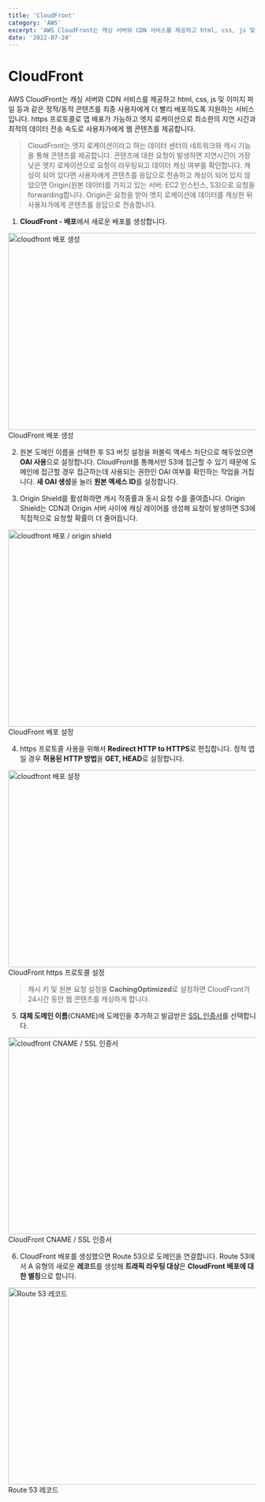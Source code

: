 ```yaml
---
title: 'CloudFront'
category: 'AWS'
excerpt: 'AWS CloudFront는 캐싱 서버와 CDN 서비스를 제공하고 html, css, js 및 이미지 파일 등과 같은 정적/동적 콘텐츠를 최종 사용자에게 더 빨리 배포하도록 지원하는 서비스입니다.'
date: '2022-07-24'
---
```


# CloudFront

AWS CloudFront는 캐싱 서버와 CDN 서비스를 제공하고 html, css, js 및 이미지 파일 등과 같은 정적/동적 콘텐츠를 최종 사용자에게 더 빨리 배포하도록 지원하는 서비스입니다. https 프로토콜로 앱 배포가 가능하고 엣지 로케이션으로 최소한의 지연 시간과 최적의 데이터 전송 속도로 사용자가에게 웹 콘텐츠를 제공합니다.

>CloudFront는 엣지 로케이션이라고 하는 데이터 센터의 네트워크와 캐시 기능을 통해 콘텐츠를 제공합니다. 콘텐츠에 대한 요청이 발생하면 지연시간이 가장 낮은 엣지 로케이션으로 요청이 라우팅되고 데이터 캐싱 여부를 확인합니다. 캐싱이 되어 있다면 사용자에게 콘텐츠를 응답으로 전송하고 캐싱이 되어 있지 않았으면 Origin(원본 데이터를 가지고 있는 서버: EC2 인스턴스, S3)으로 요청을 forwarding합니다. Origin은 요청을 받아 엣지 로케이션에 데이터를 캐싱한 뒤 사용자가에게 콘텐츠를 응답으로 전송합니다.

1. **CloudFront - 배포**에서 새로운 배포를 생성합니다.

<img src="/assets/markdown-image/AWS-cloudfront/cloudfront1.png" alt="cloudfront 배포 생성" width="850" height="400">
<span>CloudFront 배포 생성</span>

2. 원본 도메인 이름을 선택한 후 S3 버킷 설정을 퍼블릭 액세스 차단으로 해두었으면 **OAI 사용**으로 설정합니다. CloudFront를 통해서만 S3에 접근할 수 있기 때문에 도메인에 접근할 경우 접근하는데 사용되는 권한인 OAI 여부를 확인하는 작업을 거칩니다. **새 OAI 생성**을 눌러 **원본 액세스 ID**를 설정합니다.

3. Origin Shield를 활성화하면 캐시 적중률과 동시 요청 수를 줄여줍니다. Origin Shield는 CDN과 Origin 서버 사이에 캐싱 레이어를 생성해 요청이 발생하면 S3에 직접적으로 요청할 확률이 더 줄어듭니다.

<img src="/assets/markdown-image/AWS-cloudfront/cloudfront2.png" alt="cloudfront 배포 / origin shield" width="550" height="400">
<span>CloudFront 배포 설정</span>

4. https 프로토콜 사용을 위해서 **Redirect HTTP to HTTPS**로 편집합니다. 정적 앱일 경우 **허용된 HTTP 방법**을 **GET, HEAD**로 설정합니다.

<img src="/assets/markdown-image/AWS-cloudfront/cloudfront3.png" alt="cloudfront 배포 설정" width="550" height="400">
<span>CloudFront https 프로토콜 설정</span>

>캐시 키 및 원본 요청 설정을 **CachingOptimized**로 설정하면 CloudFront가 24시간 동안 웹 콘텐츠를 캐싱하게 합니다.

5. **대체 도메인 이름**(CNAME)에 도메인을 추가하고 발급받은 <a href="https://us-east-1.console.aws.amazon.com/acm/home?region=us-east-1#/certificates/request/public" target="_blank" rel="noreferrer">SSL 인증서</a>를 선택합니다.

<img src="/assets/markdown-image/AWS-cloudfront/cloudfront4.png" alt="cloudfront CNAME / SSL 인증서" width="550" height="400">
<span>CloudFront CNAME / SSL 인증서</span>

6. CloudFront 배포를 생성했으면 Route 53으로 도메인을 연결합니다. Route 53에서 A 유형의 새로운 **레코드**를 생성해 **트래픽 라우팅 대상**은 **CloudFront 배포에 대한 별칭**으로 합니다.

<img src="/assets/markdown-image/AWS-cloudfront/cloudfront5.png" alt="Route 53 레코드" width="550" height="400">
<span>Route 53 레코드</span>
